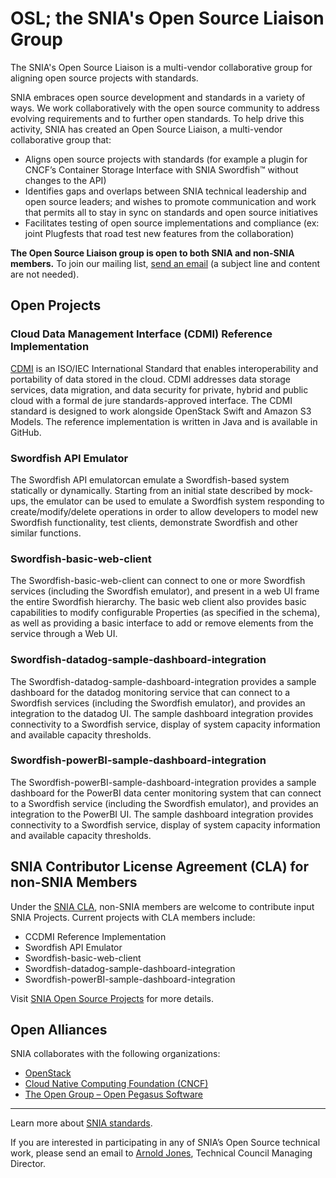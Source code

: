 # OSL; the SNIA's Open Source Liaison Group   
The SNIA's Open Source Liaison is a multi-vendor collaborative group for aligning open source projects with standards. 

SNIA embraces open source development and standards in a variety of ways. We work collaboratively with the open source community to address evolving requirements and to further open standards. 
To help drive this activity, SNIA has created an Open Source Liaison, a multi-vendor collaborative group that:
- Aligns open source projects with standards (for example a plugin for CNCF’s Container Storage Interface with SNIA Swordfish™ without changes to the API)
- Identifies gaps and overlaps between SNIA technical leadership and open source leaders; and wishes to promote communication and work that permits all to stay in sync on standards and open source initiatives
- Facilitates testing of open source implementations and compliance (ex: joint Plugfests that road test new features from the collaboration)

**The Open Source Liaison group is open to both SNIA and non-SNIA members.** To join our mailing list, [send an email](mailto:open-source-liaison-subscribe@snia.org) (a subject line and content are not needed).
## Open Projects 
### Cloud Data Management Interface (CDMI) Reference Implementation
[CDMI](https://www.snia.org/cloud/cdmi) is an ISO/IEC International Standard that enables interoperability and portability of data stored in the cloud. CDMI addresses data storage services, data migration, and data security for private, hybrid and public cloud with a formal de jure standards-approved interface. The CDMI standard is designed to work alongside OpenStack Swift and Amazon S3 Models. The reference implementation is written in Java and is available in GitHub.
### Swordfish API Emulator 
The Swordfish API emulatorcan emulate a Swordfish-based system statically or dynamically. Starting from an initial state described by mock-ups, the emulator can be used to emulate a Swordfish system responding to create/modify/delete operations in order to allow developers to model new Swordfish functionality, test clients, demonstrate Swordfish and other similar functions. 
### Swordfish-basic-web-client
The Swordfish-basic-web-client can connect to one or more Swordfish services (including the Swordfish emulator), and present in a web UI frame the entire Swordfish hierarchy. The basic web client also provides basic capabilities to modify configurable Properties (as specified in the schema), as well as providing a basic interface to add or remove elements from the service through a Web UI.
### Swordfish-datadog-sample-dashboard-integration 
The Swordfish-datadog-sample-dashboard-integration provides a sample dashboard for the datadog monitoring service that can connect to a Swordfish services (including the Swordfish emulator), and provides an integration to the datadog UI. The sample dashboard integration provides connectivity to a Swordfish service, display of system capacity information and available capacity thresholds.
### Swordfish-powerBI-sample-dashboard-integration 
The Swordfish-powerBI-sample-dashboard-integration provides a sample dashboard for the PowerBI data center monitoring system that can connect to a Swordfish service (including the Swordfish emulator), and provides an integration to the PowerBI UI. The sample dashboard integration provides connectivity to a Swordfish service, display of system capacity information and available capacity thresholds.
## SNIA Contributor License Agreement (CLA) for non-SNIA Members 
Under the [SNIA CLA](https://www.snia.org/CLA), non-SNIA members are welcome to contribute input SNIA Projects. Current projects with CLA members include:
- CCDMI Reference Implementation
- Swordfish API Emulator
- Swordfish-basic-web-client
- Swordfish-datadog-sample-dashboard-integration
- Swordfish-powerBI-sample-dashboard-integration 

Visit [SNIA Open Source Projects](https://www.snia.org/opensource/projects) for more details. 

## Open Alliances 
SNIA collaborates with the following organizations:
- [OpenStack](https://openstack.com) 
- [Cloud Native Computing Foundation (CNCF)](https://www.cncf.io/) 
- [The Open Group – Open Pegasus Software](http://www.opengroup.org/subjectareas/management/openpegasus)

---
Learn more about [SNIA standards](http://www.snia.org/tech_activities).  

If you are interested in participating in any of SNIA’s Open Source technical work, please send an email to [Arnold Jones](mailto:arnold.jones@snia.org), Technical Council Managing Director.

